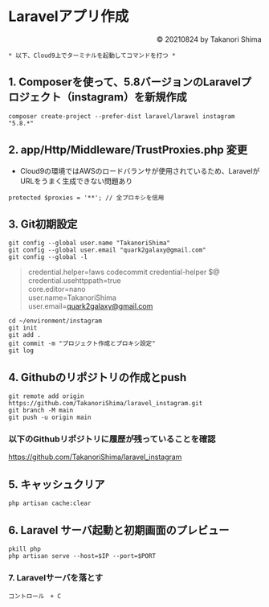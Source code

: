# Laravelアプリ作成
<p style='text-align: right;'> &copy; 20210824 by Takanori Shima </p>

```
* 以下、Cloud9上でターミナルを起動してコマンドを打つ *
```
## 1. Composerを使って、5.8バージョンのLaravelプロジェクト（instagram）を新規作成
```
composer create-project --prefer-dist laravel/laravel instagram "5.8.*"
```

## 2. app/Http/Middleware/TrustProxies.php 変更
* Cloud9の環境ではAWSのロードバランサが使用されているため、LaravelがURLをうまく生成できない問題あり 
```
protected $proxies = '**'; // 全プロキシを信用
```

## 3. Git初期設定
```
git config --global user.name "TakanoriShima"
git config --global user.email "quark2galaxy@gmail.com"
git config --global -l
```
> credential.helper=!aws codecommit credential-helper $@<br>
> credential.usehttppath=true<br>
> core.editor=nano<br>
> user.name=TakanoriShima<br>
> user.email=quark2galaxy@gmail.com<br>

```
cd ~/environment/instagram
git init
git add .
git commit -m "プロジェクト作成とプロキシ設定"
git log
```

## 4. Githubのリポジトリの作成とpush
```
git remote add origin https://github.com/TakanoriShima/laravel_instagram.git
git branch -M main
git push -u origin main
```

### 以下のGithubリポジトリに履歴が残っていることを確認
https://github.com/TakanoriShima/laravel_instagram

## 5. キャッシュクリア
```
php artisan cache:clear
```

## 6. Laravel サーバ起動と初期画面のプレビュー
```
pkill php
php artisan serve --host=$IP --port=$PORT
```

### 7. Laravelサーバを落とす
```
コントロール　+ C
```

